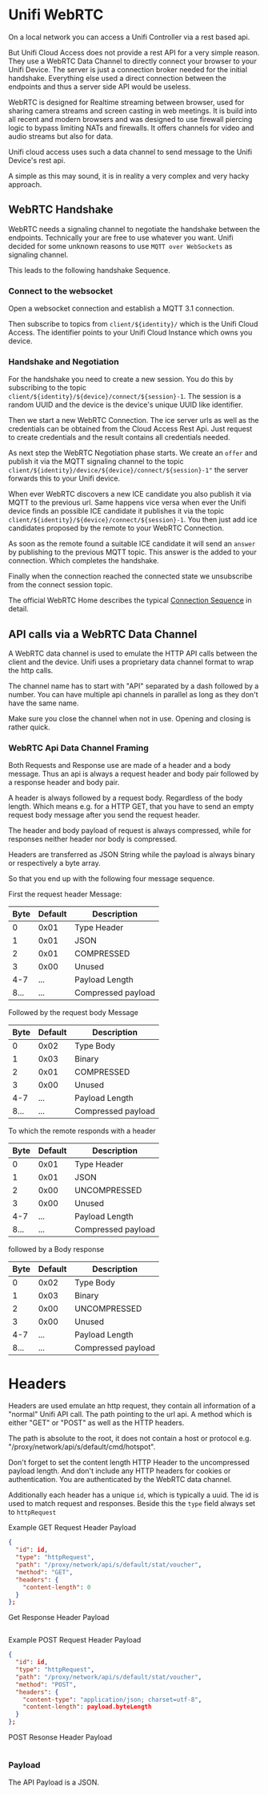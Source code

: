 # Unifi WebRTC

On a local network you can access a Unifi Controller via a rest based api.

But Unifi Cloud Access does not provide a rest API for a very simple reason. They use a WebRTC Data Channel to directly connect your browser to your Unifi Device. The server is just a connection broker needed for the initial handshake. Everything else used a direct connection between the endpoints and thus a server side API would be useless.

WebRTC is designed for Realtime streaming between browser, used for sharing camera streams and screen casting in web meetings. It is build into all recent and modern browsers and was designed to use firewall piercing logic to bypass limiting NATs and firewalls. It offers channels for video and audio streams but also for data. 

Unifi cloud access uses such a data channel to send message to the Unifi Device's rest api.

A simple as this may sound, it is in reality a very complex and very hacky approach.

## WebRTC Handshake

WebRTC needs a signaling channel to negotiate the handshake between the endpoints. Technically your are free to use whatever you want. Unifi decided for some unknown reasons to use `MQTT over WebSockets` as signaling channel.

This leads to the following handshake Sequence.

### Connect to the websocket

Open a websocket connection and establish a MQTT 3.1 connection. 

Then subscribe to topics from `client/${identity}/` which is the Unifi Cloud Access. 
The identifier points to your Unifi Cloud Instance which owns you device.

### Handshake and Negotiation

For the handshake you need to create a new session. You do this by subscribing to the topic `client/${identity}/${device}/connect/${session}-1`. The session is a random UUID and the device is the device's unique UUID like identifier.

Then we start a new WebRTC Connection. The ice server urls as well as the credentials can be obtained from the Cloud Access Rest Api. Just request to create credentials and the result contains all credentials needed.

As next step the WebRTC Negotiation phase starts. We create an `offer` and publish it via the MQTT signaling channel to the topic `client/${identity}/device/${device}/connect/${session}-1"` the server forwards this to your Unifi device.

When ever WebRTC discovers a new ICE candidate you also publish it via MQTT to the previous url. Same happens vice versa when ever the Unifi device finds an possible ICE candidate it publishes it via the topic `client/${identity}/${device}/connect/${session}-1`. You then just add ice candidates proposed by the remote to your WebRTC Connection.

As soon as the remote found a suitable ICE candidate it will send an `answer` by publishing to the previous MQTT topic. This answer is the added to your connection. Which completes the handshake.

Finally when the connection reached the connected state we unsubscribe from the connect session topic.

The official WebRTC Home describes the typical [Connection Sequence](https://webrtc.org/getting-started/peer-connections-advanced) in detail.


## API calls via a WebRTC Data Channel

A WebRTC data channel is used to emulate the HTTP API calls between the client and the device. Unifi uses a proprietary data channel format to wrap the http calls.

The channel name has to start with "API" separated by a dash followed by a number. You can have multiple api channels in parallel as long as they don't have the same name.

Make sure you close the channel when not in use. Opening and closing is rather quick.


### WebRTC Api Data Channel Framing

Both Requests and Response use are made of a header and a body message. Thus an api is always a request header and body pair followed by a response header and body pair.

A header is always followed by a request body. Regardless of the body length. Which means e.g. for a HTTP GET, that you have to send an empty request body message after you send the request header.

The header and body payload of request is always compressed, while for responses neither header nor body is compressed.

Headers are transferred as JSON String while the payload is always binary or respectively a byte array.

So that you end up with the following four message sequence.

First the request header Message:

| Byte | Default | Description        |
|------|---------|--------------------|
| 0    |  0x01   | Type Header        |
| 1    |  0x01   | JSON               |
| 2    |  0x01   | COMPRESSED         |
| 3    |  0x00   | Unused             |
| 4-7  |  ...    | Payload Length     |
| 8... |  ...    | Compressed payload |

Followed by the request body Message

| Byte | Default | Description        |
|------|---------|--------------------|
| 0    |  0x02   | Type Body          |
| 1    |  0x03   | Binary             |
| 2    |  0x01   | COMPRESSED         |
| 3    |  0x00   | Unused             |
| 4-7  |  ...    | Payload Length     |
| 8... |  ...    | Compressed payload |

To which the remote responds with a header

| Byte | Default | Description        |
|------|---------|--------------------|
| 0    |  0x01   | Type Header        |
| 1    |  0x01   | JSON               |
| 2    |  0x00   | UNCOMPRESSED       |
| 3    |  0x00   | Unused             |
| 4-7  |  ...    | Payload Length     |
| 8... |  ...    | Compressed payload |

followed by a Body response

| Byte | Default | Description        |
|------|---------|--------------------|
| 0    |  0x02   | Type Body          |
| 1    |  0x03   | Binary             |
| 2    |  0x00   | UNCOMPRESSED       |
| 3    |  0x00   | Unused             |
| 4-7  |  ...    | Payload Length     |
| 8... |  ...    | Compressed payload |

# Headers

Headers are used emulate an http request, they contain all information of a "normal" Unifi API call.  The path pointing to the url api. A method which is either "GET" or "POST" as well as the HTTP headers. 

The path is absolute to the root, it does not contain a host or protocol e.g. "/proxy/network/api/s/default/cmd/hotspot".

Don't forget to set the content length HTTP Header to the uncompressed payload length. And don't include any HTTP headers for cookies or authentication. You are authenticated by the WebRTC data channel. 

Additionally each header has a unique `id`, which is typically a uuid. The id is used to match request and responses. Beside this the `type` field always set to `httpRequest`

Example GET Request Header Payload 
```` JSON
{
  "id": id,
  "type": "httpRequest",
  "path": "/proxy/network/api/s/default/stat/voucher",
  "method": "GET",
  "headers": {
    "content-length": 0
  }
};
````

Get Response Header Payload
```` JSON
````

Example POST Request Header Payload
```` JSON
{
  "id": id,
  "type": "httpRequest",
  "path": "/proxy/network/api/s/default/stat/voucher",
  "method": "POST",
  "headers": {
    "content-type": "application/json; charset=utf-8",
    "content-length": payload.byteLength
  }
};

````

POST Resonse Header Payload
```` JSON

```` 

### Payload

The API Payload is a JSON.
